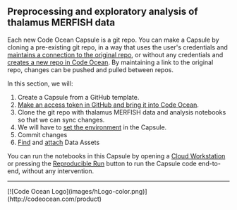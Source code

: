 ## Preprocessing and exploratory analysis of thalamus MERFISH data 

Each new Code Ocean Capsule is a git repo. You can make a Capsule by cloning a pre-existing git repo, in a way that uses the user's credentials and [maintains a connection to the original repo](https://docs.codeocean.com/user-guide/git-provider-integration-guide/github-integration-user-guide), or without any credentials and [creates a new repo in Code Ocean](https://docs.codeocean.com/user-guide/compute-capsule-basics/version-control/importing-a-capsule-from-a-git-provider).  By maintaining a link to the original repo, changes can be pushed and pulled between repos. 

In this section, we will: 
1. Create a Capsule from a GitHub template.
2. [Make an access token in GitHub and bring it into Code Ocean](https://docs.codeocean.com/user-guide/git-provider-integration-guide/setting-up-the-integration). 
3. Clone the git repo with thalamus MERFISH data and analysis notebooks so that we can sync changes.
4. We will have to [set the environment](https://docs.codeocean.com/user-guide/setting-up-the-environment) in the Capsule. 
5. Commit changes 
6. [Find](https://docs.codeocean.com/user-guide/data-assets-guide/viewing-and-editing-data-assets/searching-a-data-asset) and [attach](https://docs.codeocean.com/user-guide/data-assets-guide/attaching-datasets-to-a-capsule) Data Assets

You can run the notebooks in this Capsule by opening a [Cloud Workstation](https://docs.codeocean.com/user-guide/cloud-workstation) or pressing the [Reproducible Run](https://docs.codeocean.com/user-guide/compute-capsule-basics/reproducible-runs) button to run the Capsule code end-to-end, without any intervention. 

<hr>
[![Code Ocean Logo](images/hLogo-color.png)](http://codeocean.com/product)
